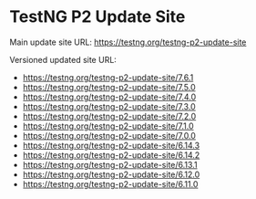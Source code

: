 TestNG P2 Update Site
====

Main update site URL: https://testng.org/testng-p2-update-site

Versioned updated site URL:
* https://testng.org/testng-p2-update-site/7.6.1
* https://testng.org/testng-p2-update-site/7.5.0
* https://testng.org/testng-p2-update-site/7.4.0
* https://testng.org/testng-p2-update-site/7.3.0
* https://testng.org/testng-p2-update-site/7.2.0
* https://testng.org/testng-p2-update-site/7.1.0
* https://testng.org/testng-p2-update-site/7.0.0
* https://testng.org/testng-p2-update-site/6.14.3
* https://testng.org/testng-p2-update-site/6.14.2
* https://testng.org/testng-p2-update-site/6.13.1
* https://testng.org/testng-p2-update-site/6.12.0
* https://testng.org/testng-p2-update-site/6.11.0
